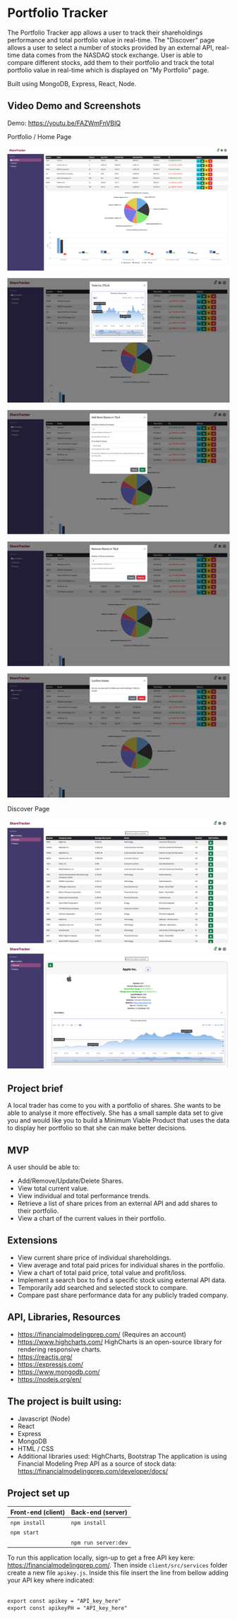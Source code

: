 # Portfolio Tracker
The Portfolio Tracker app allows a user to track their shareholdings performance and total portfolio value in real-time. The "Discover" page allows a user to select a number of stocks provided by an external API, real-time data comes from the NASDAQ stock exchange. User is able to compare different stocks, add them to their portfolio and track the total portfolio value in real-time which is displayed on "My Portfolio" page.

Built using MongoDB, Express, React, Node.


## Video Demo and Screenshots

Demo: https://youtu.be/FAZWmFnVBlQ


Portfolio / Home Page

![Screenshot of Portfolio page](images/PortfolioHomePage.png "Portfolio")


![Stock Price History](images/ShareHistory.png "Stock Price History")

![Add More Shares](images/AddMore.png "Add More Shares")

![Remove Some Shares](images/Remove.png "Remove Some Shares")

![Delete Shares](images/Delete.png "Delete Shares")

Discover Page

![Discover Main Page](images/DiscoverMain.png "Discover Main Page")
![Search Feature](images/Search.png "Search Feature")



## Project brief
A local trader has come to you with a portfolio of shares. She wants to be able to analyse it more effectively. She has a small sample data set to give you and would like you to build a Minimum Viable Product that uses the data to display her portfolio so that she can make better decisions.

## MVP

A user should be able to:

- Add/Remove/Update/Delete Shares.
- View total current value.
- View individual and total performance trends.
- Retrieve a list of share prices from an external API and add shares to their portfolio.
- View a chart of the current values in their portfolio.

## Extensions

- View current share price of individual shareholdings.
- View average and total paid prices for individual shares in the portfolio.
- View a chart of total paid price, total value and profit/loss.
- Implement a search box to find a specific stock using external API data.
- Temporarily add searched and selected stock to compare.
- Compare past share performance data for any publicly traded company.

## API, Libraries, Resources
- https://financialmodelingprep.com/ (Requires an account)
- https://www.highcharts.com/ HighCharts is an open-source library for rendering responsive charts.
- https://reactjs.org/
- https://expressjs.com/
- https://www.mongodb.com/
- https://nodejs.org/en/

## The project is built using:
* Javascript (Node)
* React
* Express
* MongoDB
* HTML / CSS
* Additional libraries used: HighCharts, Bootstrap
The application is using Financial Modeling Prep API as a source of stock data: https://financialmodelingprep.com/developer/docs/

## Project set up

| Front-end (client) | Back-end (server)    |
| :---               | :---                 |
| `npm install`      | `npm install`        |
| `npm start`        |                      |
|                    | `npm run server:dev` |

To run this application locally, sign-up to get a free API key kere: https://financialmodelingprep.com/. Then inside ``` client/src/services ``` folder create a new file ```apikey.js```. Inside this file insert the line from bellow adding your API key where indicated:

```

export const apikey = "API_key_here"
export const apikeyPH = "API_key_here"

```
